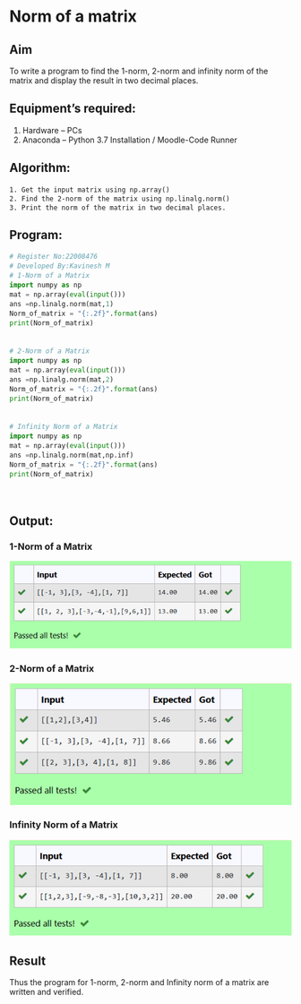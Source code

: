 # Norm of a matrix
## Aim
To write a program to find the 1-norm, 2-norm and infinity norm of the matrix and display the result in two decimal places.
## Equipment’s required:
1.	Hardware – PCs
2.	Anaconda – Python 3.7 Installation / Moodle-Code Runner
## Algorithm:
	1. Get the input matrix using np.array()   
    2. Find the 2-norm of the matrix using np.linalg.norm()
	3. Print the norm of the matrix in two decimal places.
## Program:
```Python
# Register No:22008476
# Developed By:Kavinesh M
# 1-Norm of a Matrix
import numpy as np
mat = np.array(eval(input()))
ans =np.linalg.norm(mat,1)
Norm_of_matrix = "{:.2f}".format(ans)
print(Norm_of_matrix)


# 2-Norm of a Matrix
import numpy as np
mat = np.array(eval(input()))
ans =np.linalg.norm(mat,2)
Norm_of_matrix = "{:.2f}".format(ans)
print(Norm_of_matrix)


# Infinity Norm of a Matrix
import numpy as np
mat = np.array(eval(input()))
ans =np.linalg.norm(mat,np.inf)
Norm_of_matrix = "{:.2f}".format(ans)
print(Norm_of_matrix)




```
## Output:
### 1-Norm of a Matrix
![norm1](norm1.png)


### 2-Norm of a Matrix
![norm2](norm2.png)

### Infinity Norm of a Matrix
![norminfinite](norminf.png)

## Result
Thus the program for 1-norm, 2-norm and Infinity norm of a matrix are written and verified.
